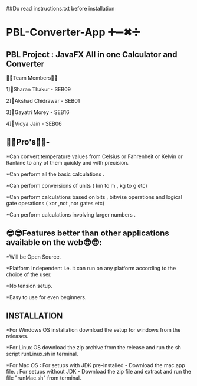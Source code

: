##Do read instructions.txt before installation

# PBL-Converter-App  ➕➖✖➗
## PBL Project : JavaFX All in one Calculator and Converter


👦👧Team Members👦👧

1]👦Sharan Thakur - SEB09  

2]👦Akshad Chidrawar - SEB01

3]👧Gayatri Morey - SEB16

4]👧Vidya Jain - SEB06



## 💯💯Pro's💯💯- 


*Can convert temperature values from Celsius or Fahrenheit or Kelvin or Rankine to any of them quickly and with precision.

*Can perform all the basic calculations .

*Can perform conversions of units ( km to m , kg to g etc)

*Can perform calculations based on bits , bitwise operations and logical gate operations ( xor ,not ,nor gates etc)

*Can perform calculations involving larger numbers . 


## 😎😎Features better than other applications available on the web😎😎:

*Will be Open Source.

*Platform Independent i.e. it can run on any platform according to the choice of the user.

*No tension setup.

*Easy to use for even beginners.

## INSTALLATION

*For Windows OS installation download the setup for windows from the releases.

*For Linux OS download the zip archive from the release and run the sh script runLinux.sh in terminal.

*For Mac OS : For setups with JDK pre-installed - Download the mac.app file.
            : For setups without JDK - Download the zip file and extract and run the file "runMac.sh" from terminal.
